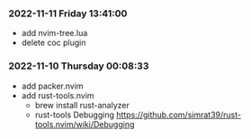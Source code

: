 ### 2022-11-11 Friday 13:41:00 
- add nvim-tree.lua
- delete coc plugin
 
### 2022-11-10 Thursday 00:08:33 

- add packer.nvim 
- add rust-tools.nvim
  - brew install rust-analyzer
  - rust-tools Debugging https://github.com/simrat39/rust-tools.nvim/wiki/Debugging
